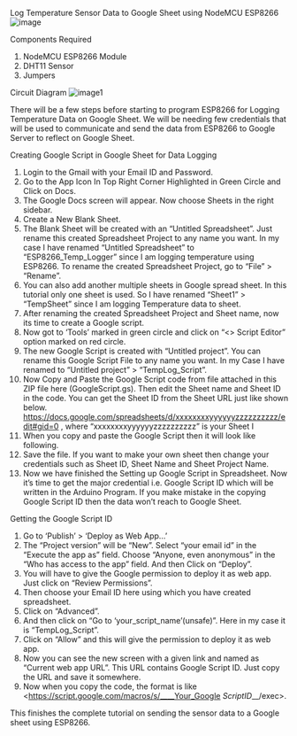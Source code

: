  Log Temperature Sensor Data to Google Sheet using NodeMCU ESP8266
![image](https://github.com/user-attachments/assets/0807f584-f1e0-40d7-8b09-eb7d5f524fb9)



Components Required
1. NodeMCU ESP8266 Module
2. DHT11 Sensor
3. Jumpers

Circuit Diagram
![image1](https://github.com/user-attachments/assets/5cfb82dc-e06a-4328-9e26-2700755093e0)

There will be a few steps before starting to program ESP8266 for Logging Temperature Data on Google Sheet. 
We will be needing few credentials that will be used to communicate and send the data from ESP8266 to Google Server to reflect on Google Sheet.

Creating Google Script in Google Sheet for Data Logging
1. Login to the Gmail with your Email ID and Password.
2. Go to the App Icon In Top Right Corner Highlighted in Green Circle and Click on Docs.
3. The Google Docs screen will appear. Now choose Sheets in the right sidebar.
4. Create a New Blank Sheet.
5. The Blank Sheet will be created with an “Untitled Spreadsheet”. Just rename this created Spreadsheet Project to any name you want.
  In my case I have renamed “Untitled Spreadsheet” to “ESP8266_Temp_Logger” since I am logging temperature using ESP8266.
  To rename the created Spreadsheet Project, go to “File” > “Rename”.
6. You can also add another multiple sheets in Google spread sheet. In this tutorial only one sheet is used.
  So I have renamed “Sheet1” > “TempSheet” since I am logging Temperature data to sheet.
7. After renaming the created Spreadsheet Project and Sheet name, now its time to create a Google script. 
8. Now got to ‘Tools’ marked in green circle and click on “<> Script Editor” option marked on red circle.
9. The new Google Script is created with “Untitled project”. You can rename this Google Script File to any name you want.
  In my Case I have renamed to “Untitled project” > “TempLog_Script”.
10. Now Copy and Paste the Google Script code from file attached in this ZIP file here (GoogleScript.gs).
  Then edit the Sheet name and Sheet ID in the code. You can get the Sheet ID from the Sheet URL just like shown below.
  https://docs.google.com/spreadsheets/d/xxxxxxxxyyyyyyzzzzzzzzzz/edit#gid=0 , where “xxxxxxxxyyyyyyzzzzzzzzzz” is your Sheet I
11. When you copy and paste the Google Script then it will look like following.
12. Save the file. If you want to make your own sheet then change your credentials such as Sheet ID, Sheet Name and Sheet Project Name.
13. Now we have finished the Setting up Google Script in Spreadsheet. Now it’s time to get the major credential i.e. Google Script ID which will be written in the Arduino Program.
  If you make mistake in the copying Google Script ID then the data won’t reach to Google Sheet.

Getting the Google Script ID
1. Go to ‘Publish’ > ‘Deploy as Web App…’
2. The “Project version” will be “New”. Select “your email id” in the “Execute the app as” field. Choose “Anyone, even anonymous” in the “Who has access to the app” field. And then Click on “Deploy”.  
3. You will have to give the Google permission to deploy it as web app. Just click on “Review Permissions”.
4. Then choose your Email ID here using which you have created spreadsheet.
5. Click on “Advanced”.
6. And then click on “Go to ‘your_script_name’(unsafe)”. Here in my case it is “TempLog_Script”.
7. Click on “Allow” and this will give the permission to deploy it as web app.
8. Now you can see the new screen with a given link and named as “Current web app URL”. This URL contains Google Script ID. Just copy the URL and save it somewhere.
9. Now when you copy the code, the format is like <https://script.google.com/macros/s/____Your_Google _ScriptID___/exec>. 


This finishes the complete tutorial on sending the sensor data to a Google sheet using ESP8266.





